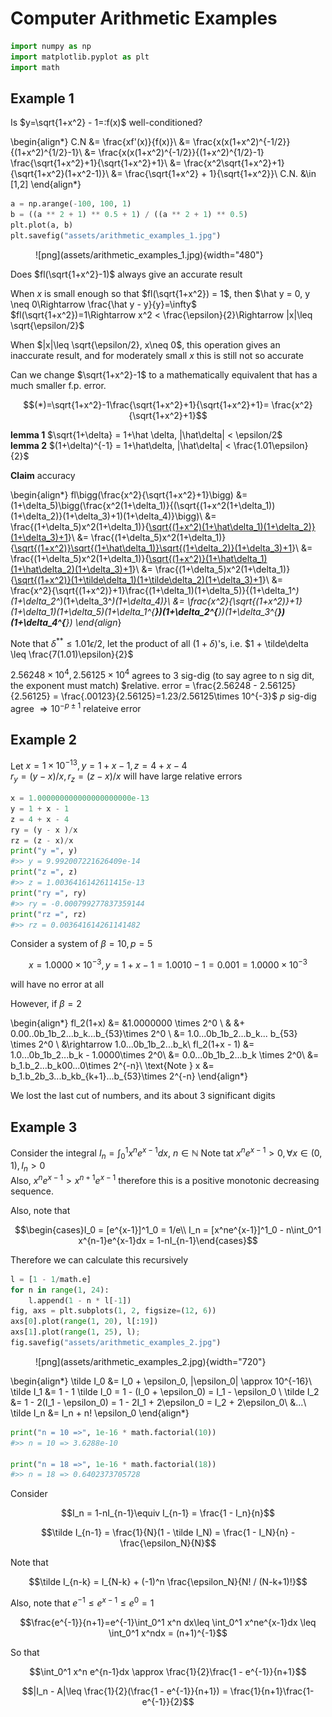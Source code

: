 # Computer Arithmetic Examples


```python
import numpy as np
import matplotlib.pyplot as plt
import math
```

## Example 1

Is $y=\sqrt{1+x^2} - 1=:f(x)$ well-conditioned?  

\begin{align*}
C.N &= \frac{xf'(x)}{f(x)}\\
&= \frac{x(x(1+x^2)^{-1/2}}{(1+x^2)^{1/2}-1}\\
&= \frac{x(x(1+x^2)^{-1/2}}{(1+x^2)^{1/2}-1} \frac{\sqrt{1+x^2}+1}{\sqrt{1+x^2}+1}\\
&= \frac{x^2\sqrt{1+x^2}+1}{\sqrt{1+x^2}(1+x^2-1)}\\
&= \frac{\sqrt{1+x^2} + 1}{\sqrt{1+x^2}}\\
C.N. &\in [1,2]
\end{align*}


```python
a = np.arange(-100, 100, 1)
b = ((a ** 2 + 1) ** 0.5 + 1) / ((a ** 2 + 1) ** 0.5)
plt.plot(a, b)
plt.savefig("assets/arithmetic_examples_1.jpg")
```
    
<figure markdown>
  ![png](assets/arithmetic_examples_1.jpg){width="480"}
</figure> 

Does $fl(\sqrt{1+x^2}-1)$ always give an accurate result

When $x$ is small enough so that $fl(\sqrt{1+x^2}) = 1$, then $\hat y = 0, y \neq 0\Rightarrow \frac{\hat y - y}{y}=\infty$  
$fl(\sqrt{1+x^2})=1\Rightarrow x^2 < \frac{\epsilon}{2}\Rightarrow |x|\leq \sqrt{\epsilon/2}$  

When $|x|\leq \sqrt{\epsilon/2}, x\neq 0$, this operation gives an inaccurate result, and for moderately small $x$ this is still not so accurate

Can we change $\sqrt{1+x^2}-1$ to a mathematically equivalent that has a much smaller f.p. error. 

$$(*)=\sqrt{1+x^2}-1\frac{\sqrt{1+x^2}+1}{\sqrt{1+x^2}+1}= \frac{x^2}{\sqrt{1+x^2}+1}$$

__lemma 1__ $\sqrt{1+\delta} = 1+\hat \delta, |\hat\delta| < \epsilon/2$  
__lemma 2__ $(1+\delta)^{-1} = 1+\hat\delta, |\hat\delta| < \frac{1.01\epsilon}{2}$

__Claim__ accuracy   

\begin{align*}
fl\bigg(\frac{x^2}{\sqrt{1+x^2}+1}\bigg) &= (1+\delta_5)\bigg(\frac{x^2(1+\delta_1)}{(\sqrt{(1+x^2(1+\delta_1))(1+\delta_2)}(1+\delta_3)+1)(1+\delta_4)}\bigg)\\
&= \frac{(1+\delta_5)x^2(1+\delta_1)}{[\sqrt{(1+x^2)(1+\hat\delta_1)(1+\delta_2)}(1+\delta_3)+1](1+\delta_4)}\\
&= \frac{(1+\delta_5)x^2(1+\delta_1)}{[\sqrt{(1+x^2)}\sqrt{(1+\hat\delta_1)}\sqrt{(1+\delta_2)}(1+\delta_3)+1](1+\delta_4)}\\
&= \frac{(1+\delta_5)x^2(1+\delta_1)}{[\sqrt{(1+x^2)}(1+\hat\delta_1)(1+\hat\delta_2)(1+\delta_3)+1](1+\delta_4)}\\
&= \frac{(1+\delta_5)x^2(1+\delta_1)}{[\sqrt{(1+x^2)}(1+\tilde\delta_1)(1+\tilde\delta_2)(1+\delta_3)+1](1+\delta_4)}\\
&= \frac{x^2}{\sqrt{(1+x^2)}+1}\frac{(1+\delta_1)(1+\delta_5)}{(1+\delta_1^*)(1+\delta_2^*)(1+\delta_3^*)(1+\delta_4)}\\
&= \frac{x^2}{\sqrt{(1+x^2)}+1}(1+\delta_1)(1+\delta_5)(1+\delta_1^{**})(1+\delta_2^{**})(1+\delta_3^{**})(1+\delta_4^{**})
\end{align*}

Note that $\delta^{**} \leq 1.01\epsilon/2$, let the product of all $(1+\delta)$'s, i.e. $1 + \tilde\delta \leq \frac{7(1.01)\epsilon}{2}$


$2.56248\times 10^4, 2.56125\times 10^4$ agrees to 3 sig-dig (to say agree to n sig dit, the exponent must match)
$relative. error = \frac{2.56248 - 2.56125}{2.56125} = \frac{.00123}{2.56125}=1.23/2.56125\times 10^{-3}$
$p$ sig-dig agree $\Rightarrow 10^{-p\pm 1}$ relateive error

## Example 2
Let $x = 1\times 10^{-13}, y = 1 + x - 1, z = 4 + x - 4$  
$r_y = (y-x)/x, r_z = (z-x)/x$ will have large relative errors


```python
x = 1.000000000000000000000e-13
y = 1 + x - 1
z = 4 + x - 4
ry = (y - x )/x
rz = (z - x)/x
print("y =", y)
#>> y = 9.992007221626409e-14
print("z =", z)
#>> z = 1.0036416142611415e-13
print("ry =", ry)
#>> ry = -0.000799277837359144
print("rz =", rz)
#>> rz = 0.003641614261141482
```

    
    

Consider a system of $\beta=10, p = 5$  

$$x = 1.0000 \times 10^{-3}, y = 1 + x - 1 = 1.0010 - 1 = 0.001 = 1.0000\times 10^{-3}$$

will have no error at all 

However, if $\beta = 2$  

\begin{align*}
fl_2(1+x) &= &1.0000000 \times 2^0 \\
& &+ 0.00..0b_1b_2...b_k...b_{53}\times 2^0 \\
&= 1.0...0b_1b_2...b_k... b_{53} \times 2^0 \\
&\rightarrow 1.0...0b_1b_2...b_k\\
fl_2(1+x - 1) &= 1.0...0b_1b_2...b_k - 1.0000\times 2^0\\
&= 0.0...0b_1b_2...b_k \times 2^0\\
&= b_1.b_2...b_k00...0\times 2^{-n}\\
\text{Note } x &= b_1.b_2b_3...b_kb_{k+1}...b_{53}\times 2^{-n}
\end{align*}

We lost the last cut of numbers, and its about 3 significant digits

## Example 3

Consider the integral $I_n = \int_0^1 x^n e^{x-1}dx$, $n\in \mathbb N$
Note tat $x^n e^{x-1} > 0, \forall x \in (0, 1), I_n > 0$  
Also, $x^ne^{x-1} > x^{n+1}e^{x-1}$ therefore this is a positive monotonic decreasing sequence.

Also, note that 

$$\begin{cases}I_0 = [e^{x-1}]^1_0 = 1/e\\
I_n = [x^ne^{x-1}]^1_0 - n\int_0^1 x^{n-1}e^{x-1}dx = 1-nI_{n-1}\end{cases}$$

Therefore we can calculate this recursively


```python
l = [1 - 1/math.e]
for n in range(1, 24):
    l.append(1 - n * l[-1])
fig, axs = plt.subplots(1, 2, figsize=(12, 6))
axs[0].plot(range(1, 20), l[:19])
axs[1].plot(range(1, 25), l);
fig.savefig("assets/arithmetic_examples_2.jpg")
```
    
<figure markdown>
  ![png](assets/arithmetic_examples_2.jpg){width="720"}
</figure> 

    
\begin{align*}
\tilde I_0 &= I_0 + \epsilon_0, |\epsilon_0| \approx 10^{-16}\\
\tilde I_1 &= 1 - 1 \tilde I_0 = 1 - (I_0 + \epsilon_0) = I_1 - \epsilon_0
 \\
 \tilde I_2 &= 1 - 2(I_1 - \epsilon_0) = 1 - 2I_1 + 2\epsilon_0 = I_2 + 2\epsilon_0\\
 &...\\
 \tilde I_n &= I_n + n! \epsilon_0
\end{align*}

```python
print("n = 10 =>", 1e-16 * math.factorial(10))
#>> n = 10 => 3.6288e-10

print("n = 18 =>", 1e-16 * math.factorial(18))
#>> n = 18 => 0.6402373705728
```

    
    
    

Consider 

$$I_n = 1-nI_{n-1}\equiv I_{n-1} = \frac{1 - I_n}{n}$$

$$\tilde I_{n-1} = \frac{1}{N}(1 - \tilde I_N) = \frac{1 - I_N}{n} - \frac{\epsilon_N}{N}$$  

Note that 

$$\tilde I_{n-k} = I_{N-k} + (-1)^n \frac{\epsilon_N}{N! / (N-k+1)!}$$

Also, note that $e^{-1} \leq e^{x-1}\leq e^0 = 1$   

$$\frac{e^{-1}}{n+1}=e^{-1}\int_0^1 x^n dx\leq \int_0^1 x^ne^{x-1}dx \leq \int_0^1 x^ndx = (n+1)^{-1}$$

So that 

$$\int_0^1 x^n e^{n-1}dx \approx \frac{1}{2}\frac{1 - e^{-1}}{n+1}$$

$$|I_n - A|\leq \frac{1}{2}(\frac{1 - e^{-1}}{n+1}) = \frac{1}{n+1}\frac{1-e^{-1}}{2}$$
